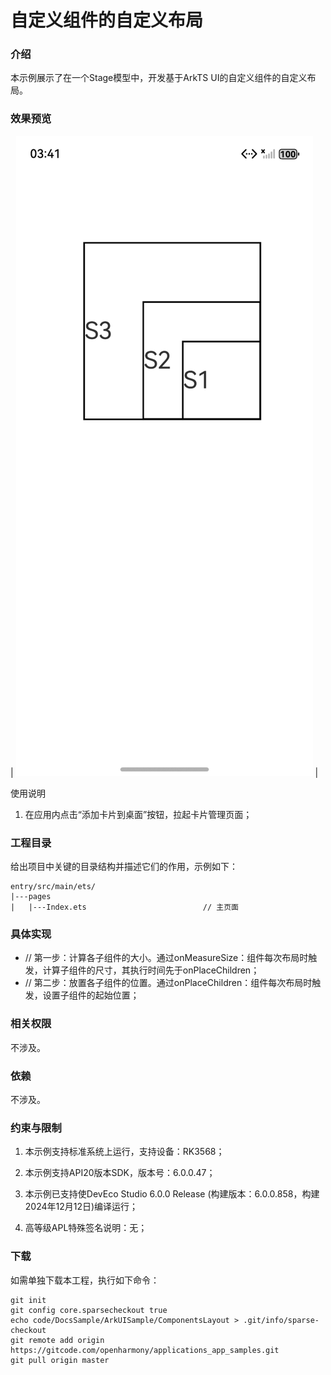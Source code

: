 # 自定义组件的自定义布局

### 介绍

本示例展示了在一个Stage模型中，开发基于ArkTS UI的自定义组件的自定义布局。

### 效果预览

| ![image](screenshot/result.png) | 

使用说明

1. 在应用内点击“添加卡片到桌面”按钮，拉起卡片管理页面；

### 工程目录

给出项目中关键的目录结构并描述它们的作用，示例如下：

```
entry/src/main/ets/
|---pages
|   |---Index.ets                          // 主页面

```

### 具体实现

* // 第一步：计算各子组件的大小。通过onMeasureSize：组件每次布局时触发，计算子组件的尺寸，其执行时间先于onPlaceChildren；
* // 第二步：放置各子组件的位置。通过onPlaceChildren：组件每次布局时触发，设置子组件的起始位置；


### 相关权限

不涉及。

### 依赖

不涉及。

### 约束与限制

1.  本示例支持标准系统上运行，支持设备：RK3568；

2. 本示例支持API20版本SDK，版本号：6.0.0.47；

3.  本示例已支持使DevEco Studio 6.0.0 Release (构建版本：6.0.0.858，构建 2024年12月12日)编译运行；

4. 高等级APL特殊签名说明：无；

### 下载

如需单独下载本工程，执行如下命令：

```
git init
git config core.sparsecheckout true
echo code/DocsSample/ArkUISample/ComponentsLayout > .git/info/sparse-checkout
git remote add origin https://gitcode.com/openharmony/applications_app_samples.git
git pull origin master
```